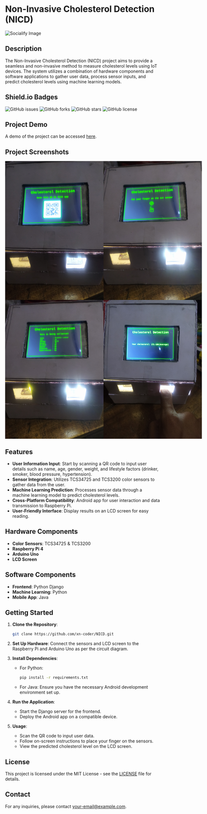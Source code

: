 # Non-Invasive Cholesterol Detection (NICD)

![Socialify Image](https://socialify.git.ci/xn-coder/NICD/image?font=Bitter&language=1&name=1&owner=1&pattern=Circuit+Board&theme=Dark)

## Description

The Non-Invasive Cholesterol Detection (NICD) project aims to provide a seamless and non-invasive method to measure cholesterol levels using IoT devices. The system utilizes a combination of hardware components and software applications to gather user data, process sensor inputs, and predict cholesterol levels using machine learning models.

## Shield.io Badges

![GitHub issues](https://img.shields.io/github/issues/xn-coder/NICD)
![GitHub forks](https://img.shields.io/github/forks/xn-coder/NICD)
![GitHub stars](https://img.shields.io/github/stars/xn-coder/NICD)
![GitHub license](https://img.shields.io/github/license/xn-coder/NICD)

## Project Demo

A demo of the project can be accessed [here](res/Video.mp4).

## Project Screenshots

<div style="display: flex; justify-content: space-between;">
  <img src="res/1.jpg" alt="Screenshot 1" width="320" height="450">
  <img src="res/2.jpg" alt="Screenshot 2" width="320" height="450">
</div>

<div style="display: flex; justify-content: space-between;">
  <img src="res/3.jpg" alt="Screenshot 3" width="320" height="450">
  <img src="res/4.jpg" alt="Screenshot 4" width="320" height="450">
</div>

## Features

- **User Information Input**: Start by scanning a QR code to input user details such as name, age, gender, weight, and lifestyle factors (drinker, smoker, blood pressure, hypertension).
- **Sensor Integration**: Utilizes TCS34725 and TCS3200 color sensors to gather data from the user.
- **Machine Learning Prediction**: Processes sensor data through a machine learning model to predict cholesterol levels.
- **Cross-Platform Compatibility**: Android app for user interaction and data transmission to Raspberry Pi.
- **User-Friendly Interface**: Display results on an LCD screen for easy reading.

## Hardware Components

- **Color Sensors**: TCS34725 & TCS3200
- **Raspberry Pi 4**
- **Arduino Uno**
- **LCD Screen**

## Software Components

- **Frontend**: Python Django
- **Machine Learning**: Python
- **Mobile App**: Java

## Getting Started

1. **Clone the Repository**: 
   ```bash
   git clone https://github.com/xn-coder/NICD.git
   ```

2. **Set Up Hardware**: Connect the sensors and LCD screen to the Raspberry Pi and Arduino Uno as per the circuit diagram.

3. **Install Dependencies**: 
   - For Python: 
     ```bash
     pip install -r requirements.txt
     ```
   - For Java: Ensure you have the necessary Android development environment set up.

4. **Run the Application**: 
   - Start the Django server for the frontend.
   - Deploy the Android app on a compatible device.

5. **Usage**: 
   - Scan the QR code to input user data.
   - Follow on-screen instructions to place your finger on the sensors.
   - View the predicted cholesterol level on the LCD screen.

## License

This project is licensed under the MIT License - see the [LICENSE](LICENSE) file for details.

## Contact

For any inquiries, please contact [your-email@example.com](mailto:your-email@example.com).
